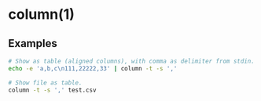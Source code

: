 # column(1)

## Examples
```sh
# Show as table (aligned columns), with comma as delimiter from stdin.
echo -e 'a,b,c\n111,22222,33' | column -t -s ','

# Show file as table.
column -t -s ',' test.csv
```
